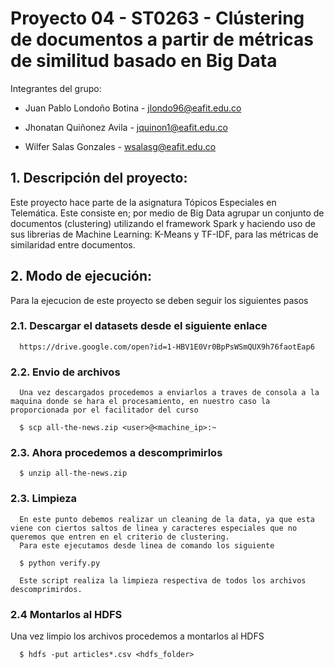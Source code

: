 #  Proyecto 04 - ST0263 - Clústering de documentos a partir de métricas de similitud basado en Big Data

Integrantes del grupo:

* Juan Pablo Londoño Botina - jlondo96@eafit.edu.co

* Jhonatan Quiñonez Avila   - jquinon1@eafit.edu.co

* Wilfer Salas Gonzales     - wsalasg@eafit.edu.co

## 1. Descripción del proyecto:
Este proyecto hace parte de la asignatura Tópicos Especiales en Telemática. Este consiste en; por medio de Big Data agrupar un conjunto de documentos (clustering) utilizando el framework Spark y haciendo uso de sus librerias de Machine Learning: K-Means y TF-IDF, para las métricas de similaridad entre documentos.

## 2. Modo de ejecución:
Para la ejecucion de este proyecto se deben seguir los siguientes pasos

### 2.1. Descargar el datasets desde el siguiente enlace

      https://drive.google.com/open?id=1-HBV1E0Vr0BpPsWSmQUX9h76faotEap6

### 2.2. Envio de archivos

      Una vez descargados procedemos a enviarlos a traves de consola a la maquina donde se hara el procesamiento, en nuestro caso la proporcionada por el facilitador del curso

      $ scp all-the-news.zip <user>@<machine_ip>:~

### 2.3. Ahora procedemos a descomprimirlos

      $ unzip all-the-news.zip

### 2.3. Limpieza

      En este punto debemos realizar un cleaning de la data, ya que esta viene con ciertos saltos de linea y caracteres especiales que no queremos que entren en el criterio de clustering.
      Para este ejecutamos desde linea de comando los siguiente

      $ python verify.py

      Este script realiza la limpieza respectiva de todos los archivos descomprimirdos.

### 2.4 Montarlos al HDFS

Una vez limpio los archivos procedemos a montarlos al HDFS

      $ hdfs -put articles*.csv <hdfs_folder>
